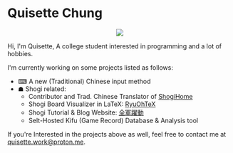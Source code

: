 # Quisette Chung
<div align="center">
<img  src="https://github-readme-stats.vercel.app/api?username=Quisette&show_icons=true&theme=dark&count_private=true&rank_icon=github"> </img>
</div>



Hi, I'm Quisette, A college student interested in programming and a lot of hobbies.

I'm currently working on some projects listed as follows:
* ⌨ A new (Traditional) Chinese input method
* ☗ Shogi related:
  * Contributor and Trad. Chinese Translator of [ShogiHome](https://github.com/sunfish-shogi/electron-shogi)
  * Shogi Board Visualizer in LaTeX: [RyuOhTeX](https://github.com/RyuOhTeX/RyuOhTeX)
  * Shogi Tutorial & Blog Website: [全軍躍動](https://zengunyakudou.netlify.app)
  * Selt-Hosted Kifu (Game Record) Database & Analysis tool


If you're Interested in the projects above as well, feel free to contact me at [quisette.work@proton.me](mailto:quisette.work@proton.me).
